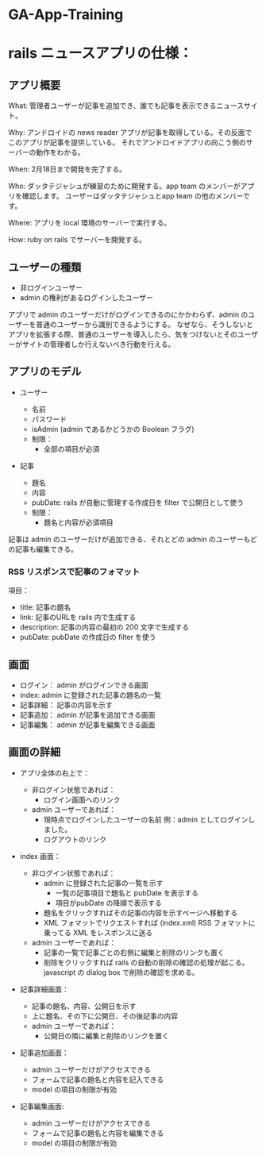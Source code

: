 # GA-App-Training

# rails ニュースアプリの仕様：

## アプリ概要

What: 管理者ユーザーが記事を追加でき、誰でも記事を表示できるニュースサイト。

Why: アンドロイドの news reader アプリが記事を取得している。その反面でこのアプリが記事を提供している。
それでアンドロイドアプリの向こう側のサーバーの動作をわかる。

When: 2月18日まで開発を完了する。

Who: ダッタテジャシュが練習のために開発する。app team のメンバーがアプリを確認します。
    ユーザーはダッタテジャシュとapp team の他のメンバーです。

Where: アプリを local 環境のサーバーで実行する。

How: ruby on rails でサーバーを開発する。

## ユーザーの種類

- 非ログインユーザー
- admin の権利があるログインしたユーザー

アプリで admin のユーザーだけがログインできるのにかかわらず、admin のユーザーを普通のユーザーから識別できるようにする。
なぜなら、そうしないとアプリを拡張する際、普通のユーザーを導入したら、気をつけないとそのユーザーがサイトの管理者しか行えないべき行動を行える。

## アプリのモデル

- ユーザー
  - 名前
  - パスワード
  - isAdmin (admin であるかどうかの Boolean フラグ)
  - 制限：
    - 全部の項目が必須

- 記事
  - 題名
  - 内容
  - pubDate: rails が自動に管理する作成日を filter で公開日として使う
  - 制限：
    - 題名と内容が必須項目

記事は admin のユーザーだけが追加できる、それとどの admin のユーザーもどの記事も編集できる。

### RSS リスポンスで記事のフォマット

項目：
- title: 記事の題名
- link: 記事のURLを rails 内で生成する
- description: 記事の内容の最初の 200 文字で生成する
- pubDate: pubDate の作成日の filter を使う

## 画面

- ログイン： admin がログインできる画面
- index: admin に登録された記事の題名の一覧
- 記事詳細： 記事の内容を示す
- 記事追加： admin が記事を追加できる画面
- 記事編集： admin が記事を編集できる画面

## 画面の詳細

- アプリ全体の右上で：
  - 非ログイン状態であれば：
    - ログイン画面へのリンク
  - admin ユーザーであれば：
    - 現時点でログインしたユーザーの名前
      例：admin としてログインしました。
    - ログアウトのリンク

- index 画面：
  - 非ログイン状態であれば：
    - admin に登録された記事の一覧を示す
      - 一覧の記事項目で題名と pubDate を表示する
      - 項目がpubDate の降順で表示する
    - 題名をクリックすればその記事の内容を示すページへ移動する
    - XML フォマットでリクエストすれば (index.xml) RSS フォマットに乗ってる XML をレスポンスに送る
  - admin ユーザーであれば：
    - 記事の一覧で記事ごとの右側に編集と削除のリンクも置く
    - 削除をクリックすれば rails の自動の削除の確認の処理が起こる。javascript の dialog box で削除の確認を求める。

- 記事詳細画面：
  - 記事の題名、内容、公開日を示す
  - 上に題名、その下に公開日、その後記事の内容
  - admin ユーザーであれば：
    - 公開日の隣に編集と削除のリンクを置く

- 記事追加画面：
  - admin ユーザーだけがアクセスできる
  - フォームで記事の題名と内容を記入できる
  - model の項目の制限が有効
  
- 記事編集画面:
  - admin ユーザーだけがアクセスできる
  - フォームで記事の題名と内容を編集できる
  - model の項目の制限が有効
